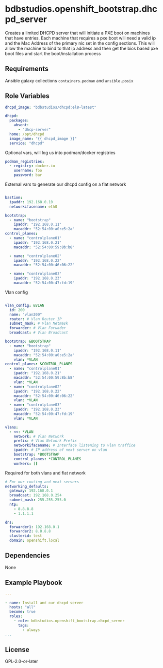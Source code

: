 bdbstudios.openshift_bootstrap.dhcpd_server
=========

Creates a limited DHCPD server that will initiate a PXE boot on machines that have entries. Each machine that requires a pxe boot
will need a valid ip and the Mac Address of the primary nic set in the config sections. This will allow the machine
to bind to that ip address and then get the bios based pxe boot files and start the boot/installation process

Requirements
------------

Ansible galaxy collections `containers.podman` and `ansible.posix`

Role Variables
--------------

```yaml
dhcpd_image: "bdbstudios/dhcpd:el8-latest"

dhcpd:
  packages:
    absent:
      - "dhcp-server"
  home: /opt/dhcpd
  image_name: "{{ dhcpd_image }}"
  service: "dhcpd"

```

Optional vars, will log us into podman/docker registries
```yaml
podman_registries:
  - registry: docker.io
    username: foo
    password: bar
```

External vars to generate our dhcpd config on a flat network
```yaml

bastion:
  ipaddr: 192.168.0.10
  networkifacename: eth0

bootstrap:
  - name: "bootstrap"
    ipaddr: "192.168.0.11"
    macaddr: "52:54:00:a0:e5:2a"
control_planes:
  - name: "controlplane01"
    ipaddr: "192.168.0.21"
    macaddr: "52:54:00:59:8b:b8"

  - name: "controlplane02"
    ipaddr: "192.168.0.22"
    macaddr: "52:54:00:46:06:22"

  - name: "controlplane03"
    ipaddr: "192.168.0.23"
    macaddr: "52:54:00:47:fd:19"
```

Vlan config
```yaml

vlan_config: &VLAN
  id: 200
  name: "vlan200"
  router: # Vlan Router IP
  subnet_mask: # Vlan Netmask
  forwarder: # Vlan Forwader
  broadcast: # Vlan Broadcast

bootstrap: &BOOTSTRAP
  - name: "bootstrap"
    ipaddr: "192.168.0.11"
    macaddr: "52:54:00:a0:e5:2a"
    vlan: *VLAN
control_planes: &CONTROL_PLANES
  - name: "controlplane01"
    ipaddr: "192.168.0.21"
    macaddr: "52:54:00:59:8b:b8"
    vlan: *VLAN
  - name: "controlplane02"
    ipaddr: "192.168.0.22"
    macaddr: "52:54:00:46:06:22"
    vlan: *VLAN
  - name: "controlplane03"
    ipaddr: "192.168.0.23"
    macaddr: "52:54:00:47:fd:19"
    vlan: *VLAN

vlans:
  - <<: *VLAN
    network: # Vlan Network
    prefix: # Vlan Network Prefix
    networkifacename: # Interface listening to vlan traffice
    ipaddr: # IP address of next server on vlan
    bootstrap: *BOOTSTRAP
    control_planes: *CONTROL_PLANES
    workers: []

```

Required for both vlans and flat network
```yaml
# For our routing and next servers
networking_defaults:
  gateway: 192.168.0.1
  broadcast: 192.168.0.254
  subnet_mask: 255.255.255.0
  ntp:
    - 8.8.8.8
    - 1.1.1.1

dns:
  forwarder1: 192.168.0.1
  forwarder2: 8.8.8.8
  clusterid: test
  domain: openshift.local

```
Dependencies
------------

None

Example Playbook
----------------

```yaml
---

- name: Install and our dhcpd server
  hosts: "all"
  become: true
  roles:
    - role: bdbstudios.openshift_bootstrap.dhcpd_server
      tags:
        - always
...
```

License
-------

GPL-2.0-or-later
